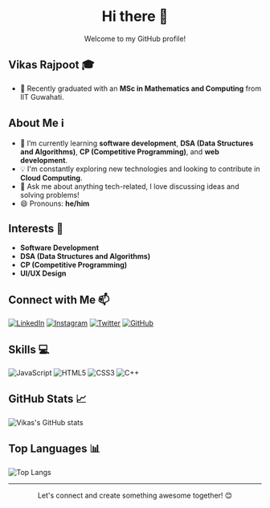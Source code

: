 <div align="center">
  <h1>Hi there 👋</h1>
  <p>Welcome to my GitHub profile!</p>
</div>

## Vikas Rajpoot 🎓
- 💼 Recently graduated with an **MSc in Mathematics and Computing** from IIT Guwahati.

## About Me ℹ️
- 🌱 I’m currently learning **software development**, **DSA (Data Structures and Algorithms)**, **CP (Competitive Programming)**, and **web development**.
- 💡 I'm constantly exploring new technologies and looking to contribute in **Cloud Computing**.
- 💬 Ask me about anything tech-related, I love discussing ideas and solving problems!
- 😄 Pronouns: **he/him**
## Interests 🚀
- **Software Development**
- **DSA (Data Structures and Algorithms)**
- **CP (Competitive Programming)**
- **UI/UX Design**

## Connect with Me 📫
[![LinkedIn](https://img.shields.io/badge/LinkedIn-Vikas_Rajpoot-blue?style=flat-square&logo=linkedin)](https://www.linkedin.com/in/vikasrajpoot30)
[![Instagram](https://img.shields.io/badge/Instagram-vikasrajpoot__30-purple?style=flat-square&logo=instagram)](https://www.instagram.com/vikasrajpoot_30)
[![Twitter](https://img.shields.io/badge/Twitter-vikasrajpoot__30-blue?style=flat-square&logo=twitter)](https://twitter.com/vikasrajpoot_30)
[![GitHub](https://img.shields.io/badge/GitHub-vikasrajpoot30-black?style=flat-square&logo=github)](https://github.com/vikasrajpoot30)

## Skills 💻
![JavaScript](https://img.shields.io/badge/JavaScript-323330?style=for-the-badge&logo=javascript&logoColor=F7DF1E)
![HTML5](https://img.shields.io/badge/HTML5-E34F26?style=for-the-badge&logo=html5&logoColor=white)
![CSS3](https://img.shields.io/badge/CSS3-1572B6?style=for-the-badge&logo=css3&logoColor=white)
![C++](https://img.shields.io/badge/C++-00599C?style=for-the-badge&logo=cplusplus&logoColor=white)

## GitHub Stats 📈
![Vikas's GitHub stats](https://github-readme-stats.vercel.app/api?username=vikasrajpoot30&show_icons=true&theme=radical)

## Top Languages 📊
![Top Langs](https://github-readme-stats.vercel.app/api/top-langs/?username=vikasrajpoot30&layout=compact&theme=radical)

---

<div align="center">
  <p>Let's connect and create something awesome together! 😊</p>
</div>
